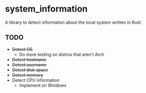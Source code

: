 # system_information #
A library to detect information about the local system written in Rust.


## TODO ##
  * ~~Detect OS~~
    * Do more testing on distros that aren't Arch
  * ~~Detect hostname~~
  * ~~Detect username~~
  * ~~Detect disk space~~
  * ~~Detect memory~~
  * Detect CPU information
    * Implement on Windows

